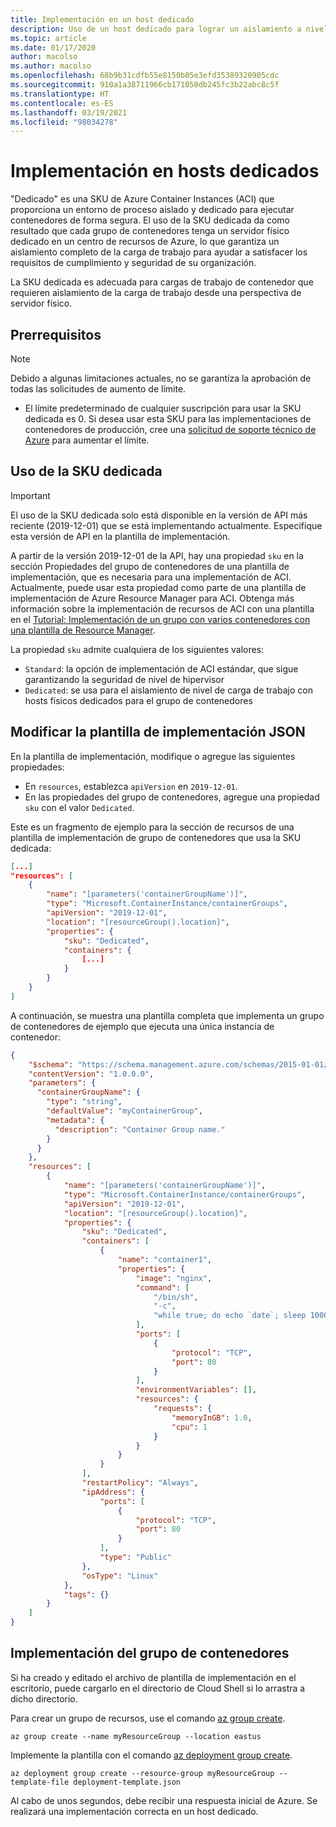 ```yaml
---
title: Implementación en un host dedicado
description: Uso de un host dedicado para lograr un aislamiento a nivel de host real para las cargas de trabajo de Azure Container Instances
ms.topic: article
ms.date: 01/17/2020
author: macolso
ms.author: macolso
ms.openlocfilehash: 68b9b31cdfb55e8150b05e3efd35389320905cdc
ms.sourcegitcommit: 910a1a38711966cb171050db245fc3b22abc8c5f
ms.translationtype: HT
ms.contentlocale: es-ES
ms.lasthandoff: 03/19/2021
ms.locfileid: "98034278"
---
```

# <a name="deploy-on-dedicated-hosts"></a>Implementación en hosts dedicados

"Dedicado" es una SKU de Azure Container Instances (ACI) que proporciona un entorno de proceso aislado y dedicado para ejecutar contenedores de forma segura. El uso de la SKU dedicada da como resultado que cada grupo de contenedores tenga un servidor físico dedicado en un centro de recursos de Azure, lo que garantiza un aislamiento completo de la carga de trabajo para ayudar a satisfacer los requisitos de cumplimiento y seguridad de su organización. 

La SKU dedicada es adecuada para cargas de trabajo de contenedor que requieren aislamiento de la carga de trabajo desde una perspectiva de servidor físico.

## <a name="prerequisites"></a>Prerrequisitos

> [!NOTE]
> Debido a algunas limitaciones actuales, no se garantiza la aprobación de todas las solicitudes de aumento de límite.

* El límite predeterminado de cualquier suscripción para usar la SKU dedicada es 0. Si desea usar esta SKU para las implementaciones de contenedores de producción, cree una [solicitud de soporte técnico de Azure][azure-support] para aumentar el límite.

## <a name="use-the-dedicated-sku"></a>Uso de la SKU dedicada

> [!IMPORTANT]
> El uso de la SKU dedicada solo está disponible en la versión de API más reciente (2019-12-01) que se está implementando actualmente. Especifique esta versión de API en la plantilla de implementación.
>

A partir de la versión 2019-12-01 de la API, hay una propiedad `sku` en la sección Propiedades del grupo de contenedores de una plantilla de implementación, que es necesaria para una implementación de ACI. Actualmente, puede usar esta propiedad como parte de una plantilla de implementación de Azure Resource Manager para ACI. Obtenga más información sobre la implementación de recursos de ACI con una plantilla en el [Tutorial: Implementación de un grupo con varios contenedores con una plantilla de Resource Manager](./container-instances-multi-container-group.md). 

La propiedad `sku` admite cualquiera de los siguientes valores:
* `Standard`: la opción de implementación de ACI estándar, que sigue garantizando la seguridad de nivel de hipervisor 
* `Dedicated`: se usa para el aislamiento de nivel de carga de trabajo con hosts físicos dedicados para el grupo de contenedores

## <a name="modify-your-json-deployment-template"></a>Modificar la plantilla de implementación JSON

En la plantilla de implementación, modifique o agregue las siguientes propiedades:
* En `resources`, establezca `apiVersion` en `2019-12-01`.
* En las propiedades del grupo de contenedores, agregue una propiedad `sku` con el valor `Dedicated`.

Este es un fragmento de ejemplo para la sección de recursos de una plantilla de implementación de grupo de contenedores que usa la SKU dedicada:

```json
[...]
"resources": [
    {
        "name": "[parameters('containerGroupName')]",
        "type": "Microsoft.ContainerInstance/containerGroups",
        "apiVersion": "2019-12-01",
        "location": "[resourceGroup().location]",    
        "properties": {
            "sku": "Dedicated",
            "containers": {
                [...]
            }
        }
    }
]
```

A continuación, se muestra una plantilla completa que implementa un grupo de contenedores de ejemplo que ejecuta una única instancia de contenedor:

```json
{
    "$schema": "https://schema.management.azure.com/schemas/2015-01-01/deploymentTemplate.json#",
    "contentVersion": "1.0.0.0",
    "parameters": {
      "containerGroupName": {
        "type": "string",
        "defaultValue": "myContainerGroup",
        "metadata": {
          "description": "Container Group name."
        }
      }
    },
    "resources": [
        {
            "name": "[parameters('containerGroupName')]",
            "type": "Microsoft.ContainerInstance/containerGroups",
            "apiVersion": "2019-12-01",
            "location": "[resourceGroup().location]",
            "properties": {
                "sku": "Dedicated",
                "containers": [
                    {
                        "name": "container1",
                        "properties": {
                            "image": "nginx",
                            "command": [
                                "/bin/sh",
                                "-c",
                                "while true; do echo `date`; sleep 1000000; done"
                            ],
                            "ports": [
                                {
                                    "protocol": "TCP",
                                    "port": 80
                                }
                            ],
                            "environmentVariables": [],
                            "resources": {
                                "requests": {
                                    "memoryInGB": 1.0,
                                    "cpu": 1
                                }
                            }
                        }
                    }
                ],
                "restartPolicy": "Always",
                "ipAddress": {
                    "ports": [
                        {
                            "protocol": "TCP",
                            "port": 80
                        }
                    ],
                    "type": "Public"
                },
                "osType": "Linux"
            },
            "tags": {}
        }
    ]
}
```

## <a name="deploy-your-container-group"></a>Implementación del grupo de contenedores

Si ha creado y editado el archivo de plantilla de implementación en el escritorio, puede cargarlo en el directorio de Cloud Shell si lo arrastra a dicho directorio. 

Para crear un grupo de recursos, use el comando [az group create][az-group-create].

```azurecli-interactive
az group create --name myResourceGroup --location eastus
```

Implemente la plantilla con el comando [az deployment group create][az-deployment-group-create].

```azurecli-interactive
az deployment group create --resource-group myResourceGroup --template-file deployment-template.json
```

Al cabo de unos segundos, debe recibir una respuesta inicial de Azure. Se realizará una implementación correcta en un host dedicado.

<!-- LINKS - Internal -->
[az-group-create]: /cli/azure/group#az-group-create
[az-deployment-group-create]: /cli/azure/deployment/group#az-deployment-group-create

<!-- LINKS - External -->
[azure-support]: https://ms.portal.azure.com/#blade/Microsoft_Azure_Support/HelpAndSupportBlade/newsupportrequest
